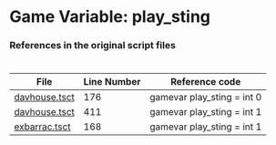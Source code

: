 # Game Variable: play_sting
### References in the original script files

#

| File | Line Number | Reference code |
| --- | --- | --- |
| [davhouse.tsct](../../../out/davhouse.tsct#L176) | 176 | gamevar play_sting = int 0 |
| [davhouse.tsct](../../../out/davhouse.tsct#L411) | 411 | gamevar play_sting = int 1 |
| [exbarrac.tsct](../../../out/exbarrac.tsct#L168) | 168 | gamevar play_sting = int 1 |
